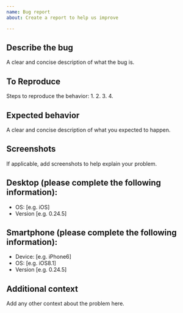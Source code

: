 ```yaml
---
name: Bug report
about: Create a report to help us improve

---
```


## Describe the bug
A clear and concise description of what the bug is.

## To Reproduce
Steps to reproduce the behavior:
1. 
2. 
3. 
4. 

## Expected behavior
A clear and concise description of what you expected to happen.

## Screenshots
If applicable, add screenshots to help explain your problem.

## Desktop (please complete the following information):
 - OS: [e.g. iOS]
 - Version [e.g. 0.24.5]

## Smartphone (please complete the following information):
 - Device: [e.g. iPhone6]
 - OS: [e.g. iOS8.1]
 - Version [e.g. 0.24.5]

## Additional context
Add any other context about the problem here.
